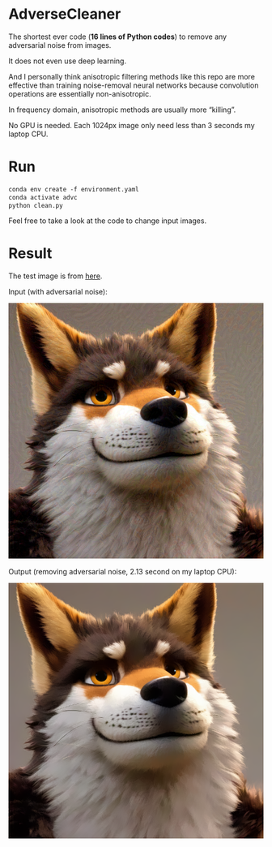 # AdverseCleaner

The shortest ever code (**16 lines of Python codes**) to remove any adversarial noise from images.

It does not even use deep learning.

And I personally think anisotropic filtering methods like this repo are more effective than training noise-removal neural networks because convolution operations are essentially non-anisotropic. 

In frequency domain, anisotropic methods are usually more “killing”.

No GPU is needed. Each 1024px image only need less than 3 seconds my laptop CPU.

# Run

    conda env create -f environment.yaml
    conda activate advc
    python clean.py

Feel free to take a look at the code to change input images.

# Result

The test image is from [here](https://twitter.com/aifurryart/status/1636208457715187714).

Input (with adversarial noise):

![p](input.png)

Output (removing adversarial noise, 2.13 second on my laptop CPU):

![p](output.png)
